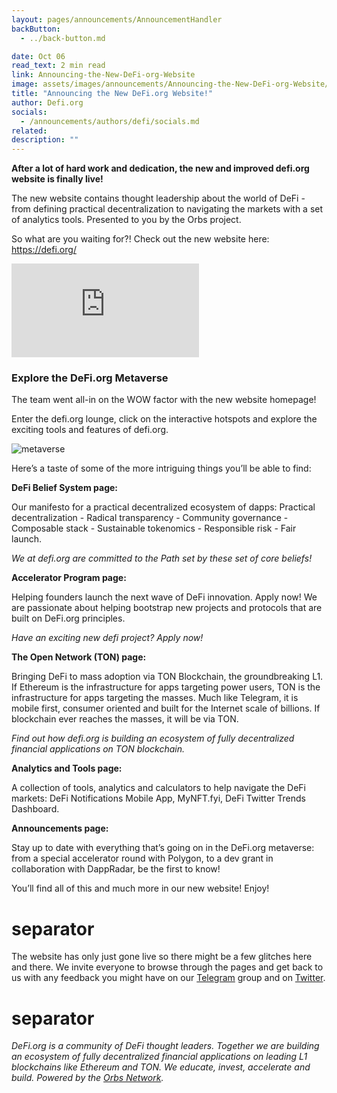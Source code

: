 ```yaml
---
layout: pages/announcements/AnnouncementHandler
backButton:
  - ../back-button.md

date: Oct 06
read_text: 2 min read
link: Announcing-the-New-DeFi-org-Website
image: assets/images/announcements/Announcing-the-New-DeFi-org-Website/bg.jpg
title: "Announcing the New DeFi.org Website!"
author: Defi.org
socials:
  - /announcements/authors/defi/socials.md
related:
description: ""
---
```


**After a lot of hard work and dedication, the new and improved defi.org website is finally live!** 

The new website contains thought leadership about the world of DeFi - from defining practical decentralization to navigating the markets with a set of analytics tools. Presented to you by the Orbs project.

So what are you waiting for?! Check out the new website here:
https://defi.org/

<iframe src="https://www.youtube.com/embed/bvaBY7WRJkY" title="defi.org intro" frameborder="0" allow="accelerometer; autoplay; clipboard-write; encrypted-media; gyroscope; picture-in-picture" allowfullscreen></iframe>


### Explore the DeFi.org Metaverse

The team went all-in on the WOW factor with the new website homepage! 

Enter the defi.org lounge, click on the interactive hotspots and explore the exciting tools and features of defi.org.

![metaverse](/assets/images/announcements/Announcing-the-New-DeFi-org-Website/image1.png)



Here’s a taste of some of the more intriguing things you’ll be able to find:

**DeFi Belief System page:**

Our manifesto for a practical decentralized ecosystem of dapps: Practical decentralization - Radical transparency - Community governance - Composable stack - Sustainable tokenomics - Responsible risk - Fair launch.

_We at defi.org are committed to the Path set by these set of core beliefs!_


**Accelerator Program page:**

Helping founders launch the next wave of DeFi innovation. Apply now! We are passionate about helping bootstrap new projects and protocols that are built on DeFi.org principles.

_Have an exciting new defi project? Apply now!_


**The Open Network (TON) page:**

Bringing DeFi to mass adoption via TON Blockchain, the groundbreaking L1. If Ethereum is the infrastructure for apps targeting power users, TON is the infrastructure for apps targeting the masses. Much like Telegram, it is mobile first, consumer oriented and built for the Internet scale of billions. If blockchain ever reaches the masses, it will be via TON.

_Find out how defi.org is building an ecosystem of fully decentralized financial applications on TON blockchain._


**Analytics and Tools page:**

A collection of tools, analytics and calculators to help navigate the DeFi markets: DeFi Notifications Mobile App, MyNFT.fyi, DeFi Twitter Trends Dashboard.


**Announcements page:**

Stay up to date with everything that’s going on in the DeFi.org metaverse: from a special accelerator round with Polygon, to a dev grant in collaboration with DappRadar, be the first to know!


You’ll find all of this and much more in our new website! Enjoy!


# separator

The website has only just gone live so there might be a few glitches here and there. We invite everyone to browse through the pages and get back to us with any feedback you might have on our [Telegram](https://t.me/defiorg) group and on [Twitter](https://twitter.com/DefiOrg).


# separator


_DeFi.org is a community of DeFi thought leaders. Together we are building an ecosystem of fully decentralized financial applications on leading L1 blockchains like Ethereum and TON. We educate, invest, accelerate and build. Powered by the [Orbs Network](https://www.orbs.com/)._


